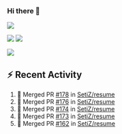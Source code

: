 ### Hi there 👋

![](https://github-profile-summary-cards.vercel.app/api/cards/profile-details?username=SetiZ&theme=github_dark)

![](https://github-profile-summary-cards.vercel.app/api/cards/repos-per-language?username=SetiZ&theme=github_dark)
![](https://github-profile-summary-cards.vercel.app/api/cards/most-commit-language?username=SetiZ&theme=github_dark)

![](https://github-profile-summary-cards.vercel.app/api/cards/stats?username=SetiZ&theme=github_dark)

## :zap: Recent Activity	

<!--START_SECTION:activity-->
1. 🎉 Merged PR [#178](https://github.com/SetiZ/resume/pull/178) in [SetiZ/resume](https://github.com/SetiZ/resume)
2. 🎉 Merged PR [#176](https://github.com/SetiZ/resume/pull/176) in [SetiZ/resume](https://github.com/SetiZ/resume)
3. 🎉 Merged PR [#174](https://github.com/SetiZ/resume/pull/174) in [SetiZ/resume](https://github.com/SetiZ/resume)
4. 🎉 Merged PR [#173](https://github.com/SetiZ/resume/pull/173) in [SetiZ/resume](https://github.com/SetiZ/resume)
5. 🎉 Merged PR [#162](https://github.com/SetiZ/resume/pull/162) in [SetiZ/resume](https://github.com/SetiZ/resume)
<!--END_SECTION:activity-->

<!--
**SetiZ/SetiZ** is a ✨ _special_ ✨ repository because its `README.md` (this file) appears on your GitHub profile.

Here are some ideas to get you started:

- 🔭 I’m currently working on ...
- 🌱 I’m currently learning ...
- 👯 I’m looking to collaborate on ...
- 🤔 I’m looking for help with ...
- 💬 Ask me about ...
- 📫 How to reach me: ...
- 😄 Pronouns: ...
- ⚡ Fun fact: ...
-->
